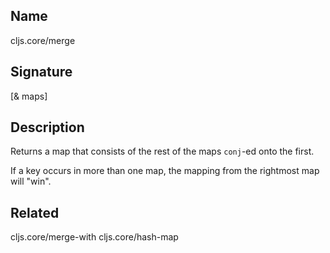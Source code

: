 ## Name
cljs.core/merge

## Signature
[& maps]

## Description

Returns a map that consists of the rest of the maps `conj`-ed onto the first.

If a key occurs in more than one map, the mapping from the rightmost map will
"win".

## Related
cljs.core/merge-with
cljs.core/hash-map
